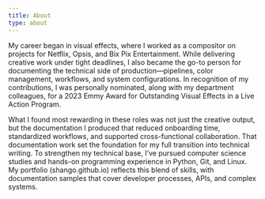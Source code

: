 ```yaml
---
title: About
type: about
---
```


My career began in visual effects, where I worked as a compositor on projects for Netflix, Opsis, and Bix Pix Entertainment. While delivering creative work under tight deadlines, I also became the go-to person for documenting the technical side of production—pipelines, color management, workflows, and system configurations. In recognition of my contributions, I was personally nominated, along with my department colleagues, for a 2023 Emmy Award for Outstanding Visual Effects in a Live Action Program.

What I found most rewarding in these roles was not just the creative output, but the documentation I produced that reduced onboarding time, standardized workflows, and supported cross-functional collaboration. That documentation work set the foundation for my full transition into technical writing. To strengthen my technical base, I’ve pursued computer science studies and hands-on programming experience in Python, Git, and Linux. My portfolio (shango.github.io) reflects this blend of skills, with documentation samples that cover developer processes, APIs, and complex systems.
